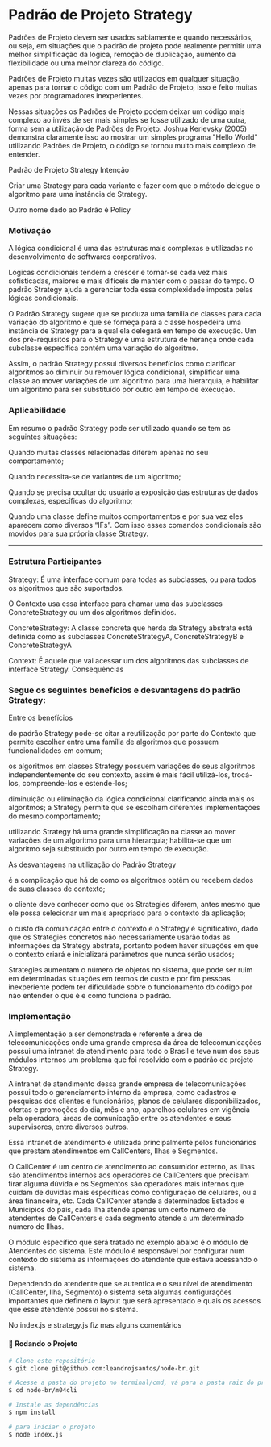# Padrão de Projeto Strategy

Padrões de Projeto devem ser usados sabiamente e quando necessários, ou seja, em situações que o padrão de projeto pode realmente permitir uma melhor simplificação da lógica, remoção de duplicação, aumento da flexibilidade ou uma melhor clareza do código. 

Padrões de Projeto muitas vezes são utilizados em qualquer situação, apenas para tornar o código com um Padrão de Projeto, isso é feito muitas vezes por programadores inexperientes. 

Nessas situações os Padrões de Projeto podem deixar um código mais complexo ao invés de ser mais simples se fosse utilizado de uma outra, forma sem a utilização de Padrões de Projeto. Joshua Kerievsky (2005) demonstra claramente isso ao mostrar um simples programa "Hello World" utilizando Padrões de Projeto, o código se tornou muito mais complexo de entender.

Padrão de Projeto Strategy
Intenção

Criar uma Strategy para cada variante e fazer com que o método delegue o algoritmo para uma instância de Strategy.

Outro nome dado ao Padrão é
Policy

### Motivação

A lógica condicional é uma das estruturas mais complexas e utilizadas no desenvolvimento de softwares corporativos. 

Lógicas condicionais tendem a crescer e tornar-se cada vez mais sofisticadas, maiores e mais difíceis de manter com o passar do tempo. O padrão Strategy ajuda a gerenciar toda essa complexidade imposta pelas lógicas condicionais.

O Padrão Strategy sugere que se produza uma família de classes para cada variação do algoritmo e que se forneça para a classe hospedeira uma instância de Strategy para a qual ela delegará em tempo de execução. Um dos pré-requisitos para o Strategy é uma estrutura de herança onde cada subclasse específica contém uma variação do algoritmo. 

Assim, o padrão Strategy possui diversos benefícios como clarificar algoritmos ao diminuir ou remover lógica condicional, simplificar uma classe ao mover variações de um algoritmo para uma hierarquia, e habilitar um algoritmo para ser substituído por outro em tempo de execução.

### Aplicabilidade

Em resumo o padrão Strategy pode ser utilizado quando se tem as seguintes situações:

Quando muitas classes relacionadas diferem apenas no seu comportamento;

Quando necessita-se de variantes de um algoritmo;

Quando se precisa ocultar do usuário a exposição das estruturas de dados complexas, específicas do algoritmo;

Quando uma classe define muitos comportamentos e por sua vez eles aparecem como diversos “IFs”. Com isso esses comandos condicionais são movidos para sua própria classe Strategy.

---
### Estrutura Participantes

Strategy: É uma interface comum para todas as subclasses, ou para todos os algoritmos que são suportados. 

O Contexto usa essa interface para chamar uma das subclasses ConcreteStrategy ou um dos algoritmos definidos.

ConcreteStrategy: A classe concreta que herda da Strategy abstrata está definida como as subclasses ConcreteStrategyA, ConcreteStrategyB e ConcreteStrategyA 

Context: É aquele que vai acessar um dos algoritmos das subclasses de interface Strategy. Consequências

### Segue os seguintes benefícios e desvantagens do padrão Strategy:

Entre os benefícios 

do padrão Strategy pode-se citar a reutilização por parte do Contexto que permite escolher entre uma família de algoritmos que possuem funcionalidades em comum;

os algoritmos em classes Strategy possuem variações do seus algoritmos independentemente do seu contexto, assim é mais fácil utilizá-los, trocá-los, compreende-los e estende-los; 

diminuição ou eliminação da lógica condicional clarificando ainda mais os algoritmos; a Strategy permite que se escolham diferentes implementações do mesmo comportamento;

utilizando Strategy há uma grande simplificação na classe ao mover variações de um algoritmo para uma hierarquia; habilita-se que um algoritmo seja substituído por outro em tempo de execução.


As desvantagens na utilização do Padrão Strategy

é a complicação que há de como os algoritmos obtêm ou recebem dados de suas classes de contexto;

o cliente deve conhecer como que os Strategies diferem, antes mesmo que ele possa selecionar um mais apropriado para o contexto da aplicação; 

o custo da comunicação entre o contexto e o Strategy é significativo, dado que os Strategies concretos não necessariamente usarão todas as informações da Strategy abstrata, portanto podem haver situações em que o contexto criará e inicializará parâmetros que nunca serão usados;

Strategies aumentam o número de objetos no sistema, que pode ser ruim em determinadas situações em termos de custo e por fim pessoas inexperiente podem ter dificuldade sobre o funcionamento do código por não entender o que é e como funciona o padrão.

### Implementação

A implementação a ser demonstrada é referente a área de telecomunicações onde uma grande empresa da área de telecomunicações possui uma intranet de atendimento para todo o Brasil e teve num dos seus módulos internos um problema que foi resolvido com o padrão de projeto Strategy.

A intranet de atendimento dessa grande empresa de telecomunicações possui todo o gerenciamento interno da empresa, como cadastros e pesquisas dos clientes e funcionários, planos de celulares disponibilizados, ofertas e promoções do dia, mês e ano, aparelhos celulares em vigência pela operadora, áreas de comunicação entre os atendentes e seus supervisores, entre diversos outros.

Essa intranet de atendimento é utilizada principalmente pelos funcionários que prestam atendimentos em CallCenters, Ilhas e Segmentos. 

O CallCenter é um centro de atendimento ao consumidor externo, as Ilhas são atendimentos internos aos operadores de CallCenters que precisam tirar alguma dúvida e os Segmentos são operadores mais internos que cuidam de dúvidas mais específicas como configuração de celulares, ou a área financeira, etc. Cada CallCenter atende a determinados Estados e Municipios do país, cada Ilha atende apenas um certo número de atendentes de CallCenters e cada segmento atende a um determinado número de Ilhas.

O módulo específico que será tratado no exemplo abaixo é o módulo de Atendentes do sistema. Este módulo é responsável por configurar num contexto do sistema as informações do atendente que estava acessando o sistema. 

Dependendo do atendente que se autentica e o seu nível de atendimento (CallCenter, Ilha, Segmento) o sistema seta algumas configurações importantes que definem o layout que será apresentado e quais os acessos que esse atendente possui no sistema.


No index.js e strategy.js fiz mas alguns comentários



#### 🎲 Rodando o Projeto

```bash
# Clone este repositório
$ git clone git@github.com:leandrojsantos/node-br.git

# Acesse a pasta do projeto no terminal/cmd, vá para a pasta raiz do projeto
$ cd node-br/m04cli

# Instale as dependências
$ npm install

# para iniciar o projeto
$ node index.js

```

